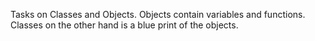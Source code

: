 Tasks on Classes and Objects.
Objects contain variables and functions.
Classes on the other hand is a blue print of the objects.
